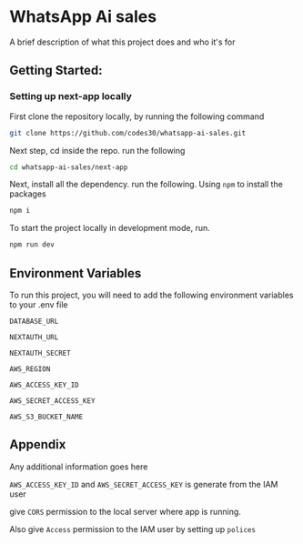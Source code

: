 
# WhatsApp Ai sales

A brief description of what this project does and who it's for


## Getting Started:

### Setting up next-app locally

First clone the repository locally, by running the following command







```bash
git clone https://github.com/codes30/whatsapp-ai-sales.git
```

Next step, cd inside the repo. run the following

```bash
cd whatsapp-ai-sales/next-app
```

Next, install all the dependency. run the following.
Using ```npm``` to install the packages

```bash
npm i
```
To start the project locally in development mode, run.

```bash
npm run dev
```



## Environment Variables

To run this project, you will need to add the following environment variables to your .env file

`DATABASE_URL`

`NEXTAUTH_URL`

`NEXTAUTH_SECRET`

`AWS_REGION`

`AWS_ACCESS_KEY_ID`

`AWS_SECRET_ACCESS_KEY`

`AWS_S3_BUCKET_NAME`


## Appendix

Any additional information goes here

```AWS_ACCESS_KEY_ID``` and ```AWS_SECRET_ACCESS_KEY``` is generate from the IAM user

give ```CORS``` permission to the local server where app is running.

Also give ```Access``` permission to the IAM user by setting up ```polices``` 

